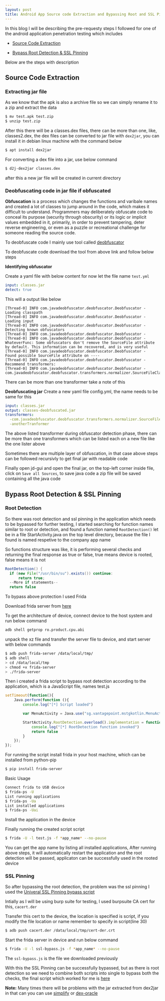 ```yaml
---
layout: post
title: Android App Source code Extraction and Bypassing Root and SSL Pinning checks
---
```


In this blog I will be describing the pre-requesty steps I followed for one of the android application penetration testing<!--more--> which includes
 
 * [Source Code Extraction](https://github.com/vj0shii/vj0shii.github.io/blob/master/_posts/2020-6-29-android-app-testing-initial-steps.md#source-code-extraction)
 
 * [Bypass Root Detection & SSL Pinning](https://github.com/vj0shii/vj0shii.github.io/blob/master/_posts/2020-6-29-android-app-testing-initial-steps.md#bypass-root-detection--ssl-pinning)
 
 Below are the steps with description
 
 <h2>Source Code Extraction</h2>
 
 <h3>Extracting jar file</h3>
 
 As we know that the apk is also a archive file so we can simply rename it to a zip and extract the data
 
 ```bash
 $ mv test.apk test.zip
 $ unzip test.zip
 ```
 
 After this there will be a classes.dex files, there can be more than one, like, classes2.dex, the dex files can be converted to jar file with `dex2jar`, you can install it in debian linux machine with the command below
 
 ```bash
 $ apt install dex2jar
 ```
 
 For converting a dex file into a jar, use below command
 
 ```bash
 $ d2j-dex2jar classes.dex
 ```
 
 after this a new jar file will be created in current directory
 
 ### Deobfuscating code in jar file if obfuscated
 
**Obfuscation** is a process which changes the functions and varibale names and created a lot of classes to jump around in the code, which makes it difficult to understand. Programmers may deliberately obfuscate code to conceal its purpose (security through obscurity) or its logic or implicit values embedded in it, primarily, in order to prevent tampering, deter reverse engineering, or even as a puzzle or recreational challenge for someone reading the source code.

To deobfuscate code I mainly use tool called [deobfuscator](https://github.com/java-deobfuscator/deobfuscator/releases/download/1.0/deobfuscator.jar)

To deobfuscate code download the tool from above link and follow below steps

**Identifying obfuscator**

Create a yaml file with below content for now let the file name `test.yml`

```yaml
input: classes.jar
detect: true
```

This will a output like below

```
[Thread-0] INFO com.javadeobfuscator.deobfuscator.Deobfuscator - Loading classpath
[Thread-0] INFO com.javadeobfuscator.deobfuscator.Deobfuscator - Loading input
[Thread-0] INFO com.javadeobfuscator.deobfuscator.Deobfuscator - Detecting known obfuscators
[Thread-0] INFO com.javadeobfuscator.deobfuscator.Deobfuscator - 
[Thread-0] INFO com.javadeobfuscator.deobfuscator.Deobfuscator - WhateverFunc: Some obfuscators don't remove the SourceFile attribute by default. This information can be recovered, and is very useful
[Thread-0] INFO com.javadeobfuscator.deobfuscator.Deobfuscator - 	Found possible SourceFile attribute on ----
[Thread-0] INFO com.javadeobfuscator.deobfuscator.Deobfuscator - Recommend transformers:
[Thread-0] INFO com.javadeobfuscator.deobfuscator.Deobfuscator - 	com.javadeobfuscator.deobfuscator.transformers.normalizer.SourceFileClassNormalizer
```

There can be more than one transformer take a note of this

**Deobfuscating jar**
Create a new yaml file config.yml, the name needs to be same for this

```yaml
input: classes.jar
output: classes-deobfuscated.jar
transformers:
  -com.javadeobfuscator.deobfuscator.transformers.normalizer.SourceFileClassNormalizer
  -anotherTranformer
```

The above listed transformer during obfuscator detection phase, there can be more than one transformers which can be listed each on a new file like the one lister above

Sometimes there are multiple layer of obfuscation, in that case above steps can be followed recursivly to get final jar with readable code

Finally open jd-gui and open the final jar, on the top-left corner inside file, click on `Save all Sources`, to save java code a zip file will be saved containing all the java code

## Bypass Root Detection & SSL Pinning

### Root Detection
So there was root detection and ssl pinning in the application which needs to be bypassed for further testing, I started searching for function names similar to root or detection, and found a function named `RootDetection()` let be in a file StartActivity.java on the top level directory, because the file I found is named respetive to the company app name

So functions structure was like, it is performing several checks and returning the final response as true or false, true means device is rooted, false means it is not

```java
RootDetection() {
  if (new File("/usr/bin/su").exists()) continue:
      return true;
  --More if statements--
  return false
```

To bypass above protection I used Frida

Download frida server from [here](https://github.com/frida/frida/releases/)

To get the architecture of device, connect device to the host system and run below command

```bash
adb shell getprop ro.product.cpu.abi
```

unpack the xz file and transfer the server file to device, and start server with below commands

```bash
$ adb push frida-server /data/local/tmp/
$ adb shell
> cd /data/local/tmp
> chmod +x frida-server
> ./frida-server
```

Then i created a frida script to bypass root detection according to the application, which is a JavaScript file, names test.js

```javascript
setTimeout(function(){
	Java.perform(function (){
		console.log("[*] Script loaded")

		var MenuActivity = Java.use("sg.vantagepoint.mstgkotlin.MenuActivity")

		StartActivity.RootDetection.overload().implementation = function() {
			console.log("[*] RootDetection function invoked")
			return false
		}
	});
});
```

For running the script install frida in your host machine, which can be installed from python-pip

```bash
$ pip install frida-server
```

Basic Usage

```bash
Connect frida to USB device
$ frida-ps -U
List running applications
$ frida-ps -Ua
List installed applications
$ frida-ps -Uai
```

Install the application in the device

Finally running the created script script

```bash
$ frida -U -l test.js -f *app_name* --no-pause 
```

You can get the app name by listing all installed applications, After running above steps, it will automatically restart the application and the root detection will be passed, applicaton can be successfully used in the rooted device

### SSL Pinning

So after bypassing the root detection, the problem was the ssl pinning I used the [Univeral SSL Pinning bypass script](https://codeshare.frida.re/@pcipolloni/universal-android-ssl-pinning-bypass-with-frida/)

Intially as I will be using burp suite for testing, I used burpsuite CA cert for this, `cacert.der`

Transfer this cert to the device, the location is specified is script, if you modify the file location or name remember to specify in script(line 30)

```bash
$ adb push cacert.der /data/local/tmp/cert-der.crt
```

Start the frida server in device and run below command

```bash
$ frida -U -l ssl-bypass.js -f *app_name* --no-pause 
```

The `ssl-bypass.js` is the file we downloaded previously

With this the SSL Pinning can be successfully bypassed, but as there is root detection so we need to combine both scripts into single to bypass both the checks, the final script which worked for me is [here](https://gist.github.com/vj0shii/1572f568e883e2fbfcb172e4f4bdf892)



**Note:** Many times there will be problems with the jar extracted from dex2jar in that can you can use [simplify](https://github.com/CalebFenton/simplify) or [dex-oracle](https://github.com/CalebFenton/dex-oracle)
